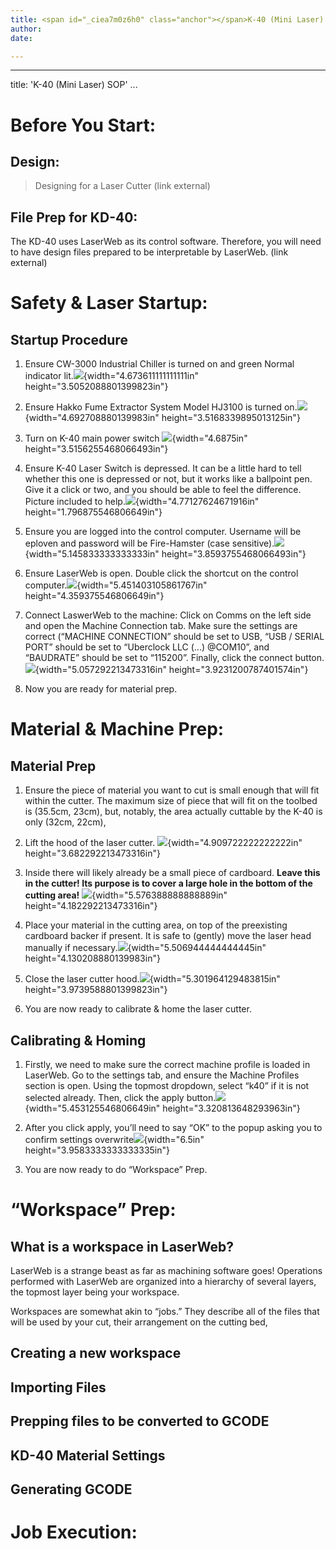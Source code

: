 ```yaml
---
title: <span id="_ciea7m0z6h0" class="anchor"></span>K-40 (Mini Laser) SOP
author: 
date: 

---
```


---
title: '<span id="_ciea7m0z6h0" class="anchor"></span>K-40 (Mini Laser) SOP'
...

Before You Start:
=================

Design:
-------

> Designing for a Laser Cutter (link external)

File Prep for KD-40:
--------------------

The KD-40 uses LaserWeb as its control software. Therefore, you will
need to have design files prepared to be interpretable by LaserWeb.
(link external)

Safety & Laser Startup:
=======================

Startup Procedure
-----------------

1.  Ensure CW-3000 Industrial Chiller is turned on and green Normal
    indicator
    lit.![](docx//media/image19.jpg){width="4.673611111111111in"
    height="3.5052088801399823in"}

2.  Ensure Hakko Fume Extractor System Model HJ3100 is turned
    on.![](docx//media/image20.jpg){width="4.692708880139983in"
    height="3.5168339895013125in"}

3.  Turn on K-40 main power switch
    ![](docx//media/image8.jpg){width="4.6875in"
    height="3.5156255468066493in"}

4.  Ensure K-40 Laser Switch is depressed. It can be a little hard to
    tell whether this one is depressed or not, but it works like a
    ballpoint pen. Give it a click or two, and you should be able to
    feel the difference. Picture included to
    help.![](docx//media/image22.png){width="4.77127624671916in"
    height="1.796875546806649in"}

5.  Ensure you are logged into the control computer. Username will be
    eploven and password will be Fire-Hamster (case
    sensitive).![](docx//media/image25.jpg){width="5.145833333333333in"
    height="3.8593755468066493in"}

6.  Ensure LaserWeb is open. Double click the shortcut on the control
    computer.![](docx//media/image23.png){width="5.451403105861767in"
    height="4.359375546806649in"}

7.  Connect LaswerWeb to the machine: Click on Comms on the left side
    and open the Machine Connection tab. Make sure the settings are
    correct (“MACHINE CONNECTION” should be set to USB, “USB / SERIAL
    PORT” should be set to “Uberclock LLC (...) @COM10”, and “BAUDRATE”
    should be set to “115200”. Finally, click the connect
    button.![](docx//media/image17.png){width="5.057292213473316in"
    height="3.9231200787401574in"}

8.  Now you are ready for material prep.

Material & Machine Prep:
========================

Material Prep
-------------

1.  Ensure the piece of material you want to cut is small enough that
    will fit within the cutter. The maximum size of piece that will fit
    on the toolbed is (35.5cm, 23cm), but, notably, the area actually
    cuttable by the K-40 is only (32cm, 22cm),

2.  Lift the hood of the laser cutter.
    ![](docx//media/image9.jpg){width="4.909722222222222in"
    height="3.682292213473316in"}

3.  Inside there will likely already be a small piece of cardboard.
    **Leave this in the cutter! Its purpose is to cover a large hole in
    the bottom of the cutting area!**
    ![](docx//media/image24.jpg){width="5.576388888888889in"
    height="4.182292213473316in"}

4.  Place your material in the cutting area, on top of the preexisting
    cardboard backer if present. It is safe to (gently) move the laser
    head manually if
    necessary.![](docx//media/image26.jpg){width="5.506944444444445in"
    height="4.130208880139983in"}

5.  Close the laser cutter
    hood.![](docx//media/image18.jpg){width="5.301964129483815in"
    height="3.9739588801399823in"}

6.  You are now ready to calibrate & home the laser cutter.

Calibrating & Homing
--------------------

1.  Firstly, we need to make sure the correct machine profile is loaded
    in LaserWeb. Go to the settings tab, and ensure the Machine Profiles
    section is open. Using the topmost dropdown, select “k40” if it is
    not selected already. Then, click the apply
    button.![](docx//media/image16.png){width="5.453125546806649in"
    height="3.320813648293963in"}

2.  After you click apply, you’ll need to say “OK” to the popup asking
    you to confirm settings
    overwrite![](docx//media/image14.png){width="6.5in"
    height="3.9583333333333335in"}

3.  You are now ready to do “Workspace” Prep.

“Workspace” Prep:
=================

What is a workspace in LaserWeb?
--------------------------------

LaserWeb is a strange beast as far as machining software goes!
Operations performed with LaserWeb are organized into a hierarchy of
several layers, the topmost layer being your workspace.

Workspaces are somewhat akin to “jobs.” They describe all of the files
that will be used by your cut, their arrangement on the cutting bed,

Creating a new workspace
------------------------

Importing Files
---------------

 Prepping files to be converted to GCODE
----------------------------------------

KD-40 Material Settings
-----------------------

Generating GCODE
----------------

Job Execution:
==============
